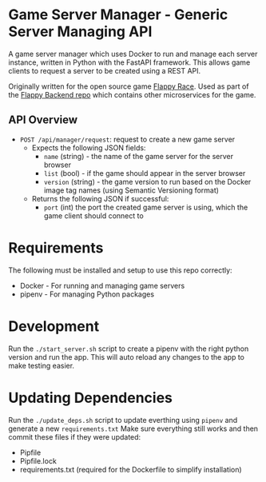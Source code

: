 # Game Server Manager - Generic Server Managing API

A game server manager which uses Docker to run and manage each server instance, written in Python with the FastAPI framework. This allows game clients to request a server to be created using a REST API.

Originally written for the open source game
[Flappy Race](https://github.com/Jibby-Games/Flappy-Race).
Used as part of the [Flappy Backend repo](https://github.com/Jibby-Games/Flappy-Backend) which
contains other microservices for the game.

## API Overview
- `POST /api/manager/request`: request to create a new game server
  - Expects the following JSON fields:
    - `name` (string) - the name of the game server for the server browser
    - `list` (bool) - if the game should appear in the server browser
    - `version` (string) - the game version to run based on the Docker image tag names (using Semantic Versioning format)
  - Returns the following JSON if successful:
    - `port` (int) the port the created game server is using, which the game client should connect to

# Requirements
The following must be installed and setup to use this repo correctly:
- Docker - For running and managing game servers
- pipenv - For managing Python packages

# Development
Run the `./start_server.sh` script to create a pipenv with the right python version and
run the app. This will auto reload any changes to the app to make testing easier.

# Updating Dependencies
Run the `./update_deps.sh` script to update everthing using `pipenv` and generate a new `requirements.txt`
Make sure everything still works and then commit these files if they were updated:
- Pipfile
- Pipfile.lock
- requirements.txt (required for the Dockerfile to simplify installation)
